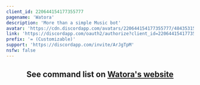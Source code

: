 ```yaml
---
client_id: 220644154177355777
pagename: 'Watora'
description: 'More than a simple Music bot'
avatar: 'https://cdn.discordapp.com/avatars/220644154177355777/4843531536bfa560db627351fdfb24d4.webp?size=1024'
link: 'https://discordapp.com/oauth2/authorize?client_id=220644154177355777&scope=bot&response_type=code&redirect_uri=https%3A%2F%2Fwatora.xyz%2Fen%2FThank-you'
prefix: '= (Customizable)'
support: 'https://discordapp.com/invite/ArJgTpM'
nsfw: false
---
```



## <p align="center">See command list on <a href="https://watora.xyz/Commands/">Watora's website</a></p>

